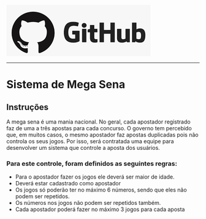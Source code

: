 ![Github](github.png)


***

# Sistema de Mega Sena



## Instruções

 A mega sena é uma mania nacional. No geral, cada apostador registrado faz de uma a três apostas para cada concurso.
 O governo tem percebido que, em muitos casos, o mesmo apostador faz apostas duplicadas pois não controla os seus jogos. Por isso, será contratada uma equipe para desenvolver um sistema que controle a aposta dos usuários.

### **Para este controle, foram definidos as seguintes regras:**

* Para o apostador fazer os jogos ele deverá ser maior de idade.
* Deverá estar cadastrado como apostador 
* Os jogos só poderão ter no máximo 6 números, sendo que eles não podem ser repetidos.
* Os números nos jogos não podem ser repetidos também.
* Cada apostador poderá fazer no máximo 3 jogos para cada aposta